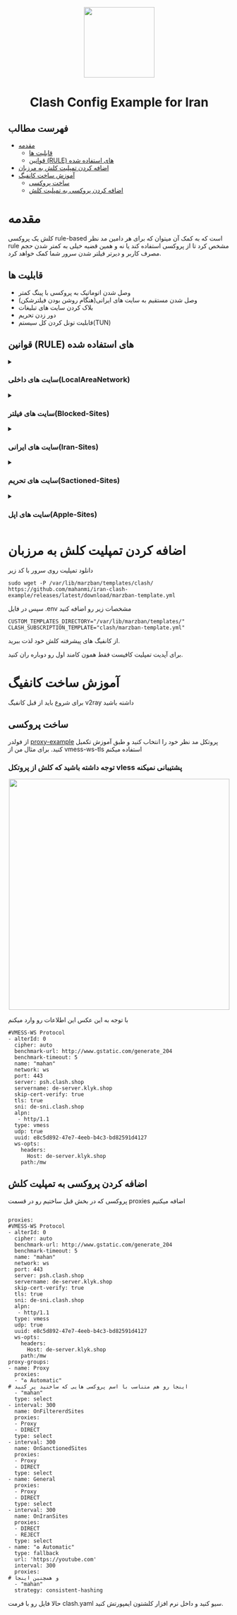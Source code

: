 <p align="center">
  <a href="https://github.com/mahanmi/iran-clash-example" target="_blank" rel="noopener noreferrer">
    <picture>
      <source media="(prefers-color-scheme: dark)" srcset="https://raw.githubusercontent.com/Dreamacro/clash/master/docs/logo.png">
      <img width="160" height="160" src="https://raw.githubusercontent.com/Dreamacro/clash/master/docs/logo.png">
    </picture>
  </a>
</p>
<h1 align="center"/>Clash Config Example for Iran</h1>

## فهرست مطالب
- [مقدمه](#مقدمه)
  - [قابلیت ها](#قابلیت-ها)
  - [قوانین (RULE) های استفاده شده](#قوانین-rule-های-استفاده-شده)
- [اضافه کردن تمپلیت کلش به مرزبان](#اضافه-کردن-تمپلیت-کلش-به-مرزبان)
- [آموزش ساخت کانفیگ](#آموزش-ساخت-کانفیگ)
  - [ساخت پروکسی](#ساخت-پروکسی)
  - [اضافه کردن پروکسی به تمپلیت کلش](#اضافه-کردن-پروکسی-به-تمپلیت-کلش)


# مقدمه
کلش یک پروکسی rule-based است که به کمک آن میتوان که برای هر دامین مد نظر rule مشخص کرد تا از پروکسی استفاده کند یا نه و همین قضیه خیلی به کمتر شدن حجم مصرف کاربر و دیرتر فیلتر شدن سرور شما کمک خواهد کرد.

## قابلیت ها
- وصل شدن اتوماتیک به پروکسی با پینگ کمتر
- وصل شدن مستقیم به سایت های ایرانی(هنگام روشن بودن فیلترشکن)
- بلاک کردن سایت های تبلیغات
- دور زدن تحریم
- قابلیت تونل کردن کل سیستم(TUN)

## قوانین (RULE) های استفاده شده

<details markdown="1">
<summary><h3>سایت های داخلی(LocalAreaNetwork)
</h3></summary>

Credit : [blackmatrix7/ios_rule_script](https://github.com/blackmatrix7/ios_rule_script)

```yaml
LocalAreaNetwork:
    type: http
    behavior: classical
    interval: 7200
    path: ./ruleset/LocalAreaNetwork.yaml
    url: https://raw.githubusercontent.com/blackmatrix7/ios_rule_script/master/rule/Clash/Lan/Lan.yaml
```
</details>
<details markdown="1">
<summary><h3>سایت های فیلتر(Blocked-Sites)
</h3></summary>

Credit : [filteryab/ir-blocked-domain](https://github.com/filteryab/ir-blocked-domain)

```yaml
blocked-sites:
    type: http
    behavior: classical
    interval: 7200
    path: ./ruleset/blocked-sites.yaml
    url: https://github.com/mahanmi/iran-clash-example/releases/latest/download/blocked-sites.yaml
  blocked-sites-all:
    type: http
    behavior: domain
    format: text
    interval: 7200
    path: ./ruleset/blocked-sites-all.txt
    url: https://github.com/mahanmi/iran-clash-example/releases/latest/download/blocked-sites-all.txt
```
</details>
<details markdown="1">
<summary><h3>سایت های ایرانی(Iran-Sites)
</h3></summary>

Credit : [bootmortis/iran-hosted-domains](https://github.com/bootmortis/iran-hosted-domains)

```yaml
iran-sites:
    type: http
    behavior: domain
    format: text
    interval: 7200
    path: ./ruleset/iran-sites.txt
    url: "https://github.com/bootmortis/iran-hosted-domains/releases/latest/download/clash_rules_other.txt"
  iran-ads:
    type: http
    format: text
    behavior: domain
    url: "https://github.com/bootmortis/iran-hosted-domains/releases/latest/download/clash_rules_ads.txt"
    path: /ruleset/iran_ads.txt
    interval: 7200
```
</details>
<details markdown="1">
<summary><h3>سایت های تحریم(Sactioned-Sites)
</h3></summary>

```yaml
sanctioned-sites:
    type: http
    behavior: classical
    interval: 7200
    path: ./ruleset/sactioned-sites.yaml
    url: https://github.com/mahanmi/iran-clash-example/releases/latest/download/sanctioned-sites.yaml
```
</details>
<details markdown="1">
<summary><h3>سایت های اپل(Apple-Sites)
</h3></summary>

```yaml
apple-sites:
    type: http
    behavior: domain
    format: text
    interval: 7200
    path: ./ruleset/apple-sites.txt
    url: https://github.com/mahanmi/iran-clash-example/releases/latest/download/apple-sites.txt
```
</details>


# اضافه کردن تمپلیت کلش به مرزبان
دانلود تمپلیت روی سرور با کد زیر
```
sudo wget -P /var/lib/marzban/templates/clash/  https://github.com/mahanmi/iran-clash-example/releases/latest/download/marzban-template.yml
```
سپس در فایل .env مشخصات زیر رو اضافه کنید
```
CUSTOM_TEMPLATES_DIRECTORY="/var/lib/marzban/templates/"
CLASH_SUBSCRIPTION_TEMPLATE="clash/marzban-template.yml"
```
از کانفیگ های پیشرفته کلش  خود لذت ببرید.

برای آپدیت تمپلیت کافیست فقط همون کامند اول رو دوباره ران کنید.
# آموزش ساخت کانفیگ
برای شروع باید از قبل کانفیگ v2ray داشته باشید
## ساخت پروکسی
از فولدر [proxy-example](https://github.com/mahanmi/iran-clash-example/tree/main/example/proxy-example) پروتکل مد نظر خود را انتخاب کنید و طبق آموزش تکمیل کنید.
برای مثال من از vmess-ws-tls  استفاده میکنم

<h3>توجه داشته باشید که کلش از پروتکل vless پشتیبانی نمیکنه</h6>
<p align="center">
  <a href="https://github.com/mahanmi/iran-clash-example" target="_blank" rel="noopener noreferrer">
    <picture>
      <source media="(prefers-color-scheme: dark)" srcset="https://raw.githubusercontent.com/mahanmi/iran-clash-example/main/.github/images/image%20copy.png">
      <img width="500" height="524" src="https://raw.githubusercontent.com/mahanmi/iran-clash-example/main/.github/images/image%20copy.png">
    </picture>
  </a>
</p>

با توجه به این عکس این اطلاعات رو وارد میکنم

```
#VMESS-WS Protocol
- alterId: 0
  cipher: auto
  benchmark-url: http://www.gstatic.com/generate_204
  benchmark-timeout: 5
  name: "mahan"
  network: ws
  port: 443
  server: psh.clash.shop
  servername: de-server.klyk.shop
  skip-cert-verify: true
  tls: true
  sni: de-sni.clash.shop
  alpn:
   - http/1.1
  type: vmess
  udp: true
  uuid: e8c5d892-47e7-4eeb-b4c3-bd82591d4127
  ws-opts:
    headers:
      Host: de-server.klyk.shop
    path:/mw
```
## اضافه کردن پروکسی به تمپلیت کلش
پروکسی که در بخش قبل ساختیم رو در قسمت proxies اضافه میکنیم
```

proxies:
#VMESS-WS Protocol
- alterId: 0
  cipher: auto
  benchmark-url: http://www.gstatic.com/generate_204
  benchmark-timeout: 5
  name: "mahan"
  network: ws
  port: 443
  server: psh.clash.shop
  servername: de-server.klyk.shop
  skip-cert-verify: true
  tls: true
  sni: de-sni.clash.shop
  alpn:
   - http/1.1
  type: vmess
  udp: true
  uuid: e8c5d892-47e7-4eeb-b4c3-bd82591d4127
  ws-opts:
    headers:
      Host: de-server.klyk.shop
    path:/mw
proxy-groups:
- name: Proxy
  proxies:
  - "♻️ Automatic"
# اینجا رو هم متناسب با اسم پروکسی هایی که ساختید پر کنید
  - "mahan"
  type: select
- interval: 300
  name: OnFiltererdSites
  proxies:
  - Proxy
  - DIRECT
  type: select
- interval: 300
  name: OnSanctionedSites
  proxies:
  - Proxy
  - DIRECT
  type: select
- name: General
  proxies:
  - Proxy
  - DIRECT
  type: select
- interval: 300
  name: OnIranSites
  proxies:
  - DIRECT
  - REJECT
  type: select
- name: "♻️ Automatic"
  type: fallback
  url: 'https://youtube.com'
  interval: 300
  proxies:
# و همچنین اینجا
  - "mahan"
  strategy: consistent-hashing
```
حالا فایل رو با فرمت clash.yaml سیو کنید و داخل نرم افزار کلشتون ایمپورتش کنید.
